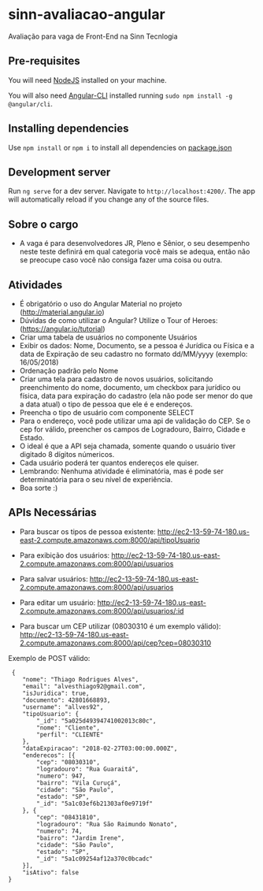 
# sinn-avaliacao-angular
Avaliação  para vaga de Front-End na Sinn Tecnlogia
  

## Pre-requisites

You will need [NodeJS](https://nodejs.org/en/) installed on your machine.

  

You will also need [Angular-CLI](https://cli.angular.io/) installed running `sudo npm install -g @angular/cli`.

  

## Installing dependencies

  

Use `npm install` or `npm i` to install all dependencies on [package.json](package.json)

  

## Development server

  

Run `ng serve` for a dev server. Navigate to `http://localhost:4200/`. The app will automatically reload if you change any of the source files.

## Sobre o cargo
- A vaga é para desenvolvedores JR, Pleno e Sênior, o seu desempenho neste teste definirá em qual categoria você mais se adequa, então não se preocupe caso você não consiga fazer uma coisa ou outra.

## Atividades
 - É obrigatório o uso do Angular Material no projeto (http://material.angular.io)
 - Dúvidas de como utilizar o Angular? Utilize o Tour of Heroes: (https://angular.io/tutorial)
 - Criar uma tabela de usuários no componente Usuários
 - Exibir os dados: Nome, Documento, se a pessoa é Jurídica ou Física e a data de Expiração de seu cadastro no formato dd/MM/yyyy (exemplo: 16/05/2018)
 - Ordenação padrão pelo Nome
 - Criar uma tela para cadastro de novos usuários, solicitando preenchimento do nome, documento, um checkbox para jurídico ou física, data para expiração do cadastro (ela não pode ser menor do que a data atual) o tipo de pessoa que ele é e endereços.
 - Preencha o tipo de usuário com componente SELECT
 - Para o endereço, você pode utilizar uma api de validação do CEP. Se o cep for válido, preencher os campos de Logradouro, Bairro, Cidade e Estado.
 - O ideal é que a API seja chamada, somente quando o usuário tiver digitado 8 dígitos númericos.
 - Cada usuário poderá ter quantos endereços ele quiser.
 - Lembrando: Nenhuma atividade é eliminatória, mas é pode ser determinatória para o seu nível de experiência.
 - Boa sorte :)

## APIs Necessárias

 - Para buscar os tipos de pessoa existente: http://ec2-13-59-74-180.us-east-2.compute.amazonaws.com:8000/api/tipoUsuario
 - Para exibição dos usuários: http://ec2-13-59-74-180.us-east-2.compute.amazonaws.com:8000/api/usuarios
 - Para salvar usuários: http://ec2-13-59-74-180.us-east-2.compute.amazonaws.com:8000/api/usuarios
 - Para editar um usuário: http://ec2-13-59-74-180.us-east-2.compute.amazonaws.com:8000/api/usuarios/:id

 - Para buscar um CEP utilizar (08030310 é um exemplo válido): http://ec2-13-59-74-180.us-east-2.compute.amazonaws.com:8000/api/cep?cep=08030310


 Exemplo de POST válido:

     {
        "nome": "Thiago Rodrigues Alves",
        "email": "alvesthiago92@gmail.com",
        "isJuridica": true,
        "documento": 42801668893,
        "username": "allves92",
        "tipoUsuario": {
            "_id": "5a025d49394741002013c80c",
            "nome": "Cliente",
            "perfil": "CLIENTE"
        },
        "dataExpiracao": "2018-02-27T03:00:00.000Z",
        "enderecos": [{
            "cep": "08030310",
            "logradouro": "Rua Guaraitá",
            "numero": 947,
            "bairro": "Vila Curuçá",
            "cidade": "São Paulo",
            "estado": "SP",
            "_id": "5a1c03ef6b21303af0e9719f"
        }, {
            "cep": "08431810",
            "logradouro": "Rua São Raimundo Nonato",
            "numero": 74,
            "bairro": "Jardim Irene",
            "cidade": "São Paulo",
            "estado": "SP",
            "_id": "5a1c09254af12a370c0bcadc"
        }],
        "isAtivo": false
    }
